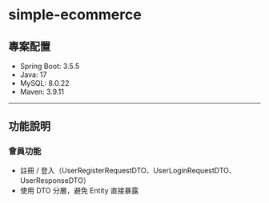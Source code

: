 # simple-ecommerce

## 專案配置
- Spring Boot: 3.5.5  
- Java: 17  
- MySQL: 8.0.22  
- Maven: 3.9.11  

---

## 功能說明

### 會員功能
- 註冊 / 登入（UserRegisterRequestDTO、UserLoginRequestDTO、UserResponseDTO）
- 使用 DTO 分層，避免 Entity 直接暴露  
